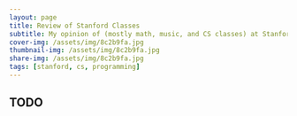 ```yaml
---
layout: page
title: Review of Stanford Classes
subtitle: My opinion of (mostly math, music, and CS classes) at Stanford as I take them.
cover-img: /assets/img/8c2b9fa.jpg
thumbnail-img: /assets/img/8c2b9fa.jpg
share-img: /assets/img/8c2b9fa.jpg
tags: [stanford, cs, programming]
---
```

## TODO
